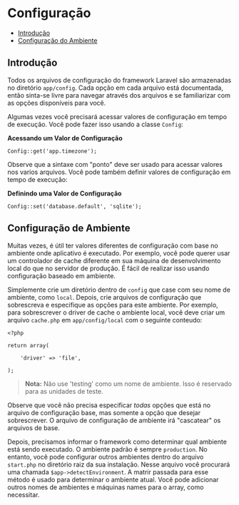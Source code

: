 # Configuração

- [Introdução](#introduction)
- [Configuração do Ambiente](#environment-configuration)

<a name="introduction"></a>
## Introdução

Todos os arquivos de configuração do framework Laravel são armazenadas no diretório `app/config`. Cada opção em cada arquivo está documentada, então sinta-se livre para navegar através dos arquivos e se familiarizar com as opções disponíveis para você.

Algumas vezes você precisará acessar valores de configuração em tempo de execução. Você pode fazer isso usando a classe `Config`:

**Acessando um Valor de Configuração**

	Config::get('app.timezone');

Observe que a sintaxe com "ponto" deve ser usado para acessar valores nos varios arquivos. Você pode também definir valores de configuração em tempo de execução:

**Definindo uma Valor de Configuração**

	Config::set('database.default', 'sqlite');

<a name="environment-configuration"></a>
## Configuração de Ambiente

Muitas vezes, é útil ter valores diferentes de configuração com base no ambiente onde aplicativo é executado. Por exemplo, você pode querer usar um controlador de cache diferente em sua máquina de desenvolvimento local do que no servidor de produção. É fácil de realizar isso usando configuração baseado em ambiente.

Simplemente crie um diretório dentro de `config` que case com seu nome de ambiente, como `local`. Depois, crie arquivos de configuração que sobrescreva e especifique as opções para este ambiente. Por exemplo, para sobrescrever o driver de cache o ambiente local, você deve criar um arquivo `cache.php` em `app/config/local` com o seguinte conteudo:

	<?php

	return array(

		'driver' => 'file',

	);

> **Nota:** Não use 'testing' como um nome de ambiente. Isso é reservado para as unidades de teste.

Observe que você não precisa especificar _todas_ opções que está no arquivo de configuração base, mas somente a opção que desejar sobrescrever. O arquivo de configuração de ambiente irá "cascatear" os arquivos de base.

Depois, precisamos informar o framework como determinar qual ambiente está sendo executado. O ambiente padrão é sempre `production`. No entanto, você pode configurar outros ambientes dentro do arquivo `start.php` no diretório raiz da sua instalação. Nesse arquivo você procurará uma chamada `$app->detectEnvironment`. A matrir passada para esse método é usado para determinar o ambiente atual. Você pode adicionar outros nomes de ambientes e máquinas names para o array, como necessitar.

